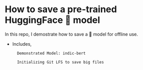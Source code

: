 # How to save a pre-trained HuggingFace 🤗 model

In this repo, I demostrate how to save a 🤗 model for offline use.

- Includes,

        Demonstrated Model: indic-bert

        Initializing Git LFS to save big files
